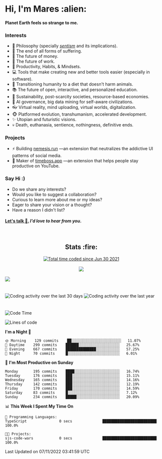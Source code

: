 <h1>Hi, I'm Mares :alien:</h1>

#### Planet Earth feels so strange to me.

### **Interests**

- 🌊 Philosophy (specially [_sentism_][sentismmedium] and its implications).
- 🎯 The end of all forms of suffering.
- 💸 The future of money.
- 💼 The future of work.
- 🧠 Productivity, Habits, & Mindsets.
- 💻 Tools that make creating new and better tools easier (especially in software).
- 🥗 Transitioning humanity to a diet that doesn't harm animals.
- 📚 The future of open, interactive, and personalized education.
- 🌱 Sustainability, post-scarcity societies, resource-based economies.
- 🤖 AI governance, big data mining for self-aware civilizations.
- 👓 Virtual reality, mind uploading, virtual worlds, digitalization.
- 🐵 Platformed evolution, transhumanism, accelerated development.
- ✨ Utopian and futuristic visions.
- 💀 Death, euthanasia, sentience, nothingness, definitive ends.


### **Projects**

- ⚡ Building [nemesis.run](https://chrome.google.com/webstore/detail/nemesis-%E2%80%93-humane-design-f/blfbbifgjgikekfochleknjcopefifgo?hl=en) —an extension that neutralizes the addictive UI patterns of social media.
- 💎 Maker of [timeboss.app](https://timeboss.app) —an extension that helps people stay productive on YouTube.


### **Say Hi :)**

- Do we share any interests?
- Would you like to suggest a collaboration?
- Curious to learn more about me or my ideas?
- Eager to share your vision or a thought?
- Have a reason I didn't list?

#### [Let's talk :wave:.](mailto:mareszhar@gmail.com) _I'd love to hear from you_.

[sentismmedium]: https://medium.com/@mareszhar/born-a-prisoner-a-reflection-about-life-its-struggles-and-a-plan-to-escape-d8566ce9b026

<br>

<h2 align="center">Stats :fire:</h2>

<div align="center">
  <a href="https://wakatime.com/@cfdc0e0d-4860-4b62-9ff0-cb659185525e">
    <img src="https://wakatime.com/badge/user/cfdc0e0d-4860-4b62-9ff0-cb659185525e.svg" alt="Total time coded since Jun 30 2021" />
  </a>
</div>

<br>

<!-- 
Add or remove this: 
&dates=B1AAB3FF 
...or this...
&date_format=M%20j%5B%2C%20Y%5D
from the *streak stats URL below* if they get bugged and aren't updating: 
-->

<div align="center">
  <img src="https://github-readme-streak-stats.herokuapp.com?user=mareszhar&theme=black-ice&hide_border=true&stroke=FFFFFF15&ring=DF8FFE&fire=DF8FFE&currStreakLabel=DF8FFE&background=1A232A&currStreakNum=86FFAB&dates=B1AAB3FF&date_format=M%20j%5B%2C%20Y%5D">
</div>

<br>

<img src="https://activity-graph.herokuapp.com/graph?username=mareszhar&theme=nord&bg_color=00000000&color=979797&line=DF8FFE&point=00000000&area=true&hide_border=true">

<br>

<h1></h1>

<img src="https://wakatime.com/share/@mares/5df0ff02-9c79-41b4-b540-51dc9c65a57b.svg" alt="Coding activity over the last 30 days" />
<img src="https://wakatime.com/share/@mares/ea89ba71-f374-40af-930c-e0655909fe37.svg" alt="Coding activity over the last year" />

<h1></h1>

<!--START_SECTION:waka-->
![Code Time](http://img.shields.io/badge/Code%20Time-630%20hrs%2057%20mins-blue)

![Lines of code](https://img.shields.io/badge/From%20Hello%20World%20I%27ve%20Written-168%20Thousand%20lines%20of%20code-blue)

**I'm a Night 🦉** 

```text
🌞 Morning    129 commits    ██░░░░░░░░░░░░░░░░░░░░░░░   11.07% 
🌆 Daytime    299 commits    ██████░░░░░░░░░░░░░░░░░░░   25.67% 
🌃 Evening    667 commits    ██████████████░░░░░░░░░░░   57.25% 
🌙 Night      70 commits     █░░░░░░░░░░░░░░░░░░░░░░░░   6.01%

```
📅 **I'm Most Productive on Sunday** 

```text
Monday       195 commits    ████░░░░░░░░░░░░░░░░░░░░░   16.74% 
Tuesday      176 commits    ███░░░░░░░░░░░░░░░░░░░░░░   15.11% 
Wednesday    165 commits    ███░░░░░░░░░░░░░░░░░░░░░░   14.16% 
Thursday     142 commits    ███░░░░░░░░░░░░░░░░░░░░░░   12.19% 
Friday       170 commits    ███░░░░░░░░░░░░░░░░░░░░░░   14.59% 
Saturday     83 commits     █░░░░░░░░░░░░░░░░░░░░░░░░   7.12% 
Sunday       234 commits    █████░░░░░░░░░░░░░░░░░░░░   20.09%

```


📊 **This Week I Spent My Time On** 

```text
💬 Programming Languages: 
TypeScript               0 secs              █████████████████████████   100.0%

🐱‍💻 Projects: 
sjs-code-wars            0 secs              █████████████████████████   100.0%

```


 Last Updated on 07/11/2022 03:41:59 UTC
<!--END_SECTION:waka-->
